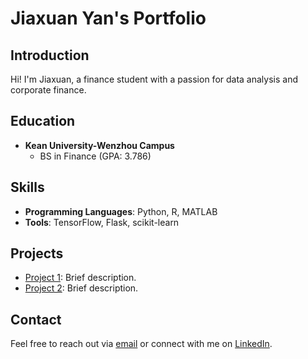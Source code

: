 # Jiaxuan Yan's Portfolio

## Introduction
Hi! I'm Jiaxuan, a finance student with a passion for data analysis and corporate finance.

## Education
- **Kean University-Wenzhou Campus**
  - BS in Finance (GPA: 3.786)

## Skills
- **Programming Languages**: Python, R, MATLAB
- **Tools**: TensorFlow, Flask, scikit-learn

## Projects
- [Project 1](link_to_project1): Brief description.
- [Project 2](link_to_project2): Brief description.

## Contact
Feel free to reach out via [email](mailto:dyaniyan@qq.com) or connect with me on [LinkedIn](your_linkedin_profile).